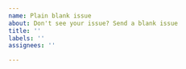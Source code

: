 ```yaml
---
name: Plain blank issue
about: Don't see your issue? Send a blank issue
title: ''
labels: ''
assignees: ''

---
```


